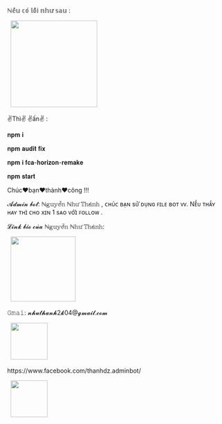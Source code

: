 
ℕ𝕖̂́𝕦 𝕔𝕠́ 𝕝𝕠̂̃𝕚 𝕟𝕙𝕦̛ 𝕤𝕒𝕦 :
<p> &nbsp; <a href="https://user-images.githubusercontent.com/91858708/159887207-f4aa50a4-ee4e-4efc-8d14-8e02650e70c2.png"target="_blank" rel="noopener noreferrer"><img src="https://user-images.githubusercontent.com/91858708/159887207-f4aa50a4-ee4e-4efc-8d14-8e02650e70c2.png"  width="200" /></a>
<p> ✌️Thì✌️ ✌️ấn✌️ :
<p> 𝐧𝐩𝐦 𝐢
<p> 𝐧𝐩𝐦 𝐚𝐮𝐝𝐢𝐭 𝐟𝐢𝐱
<p> 𝐧𝐩𝐦  𝐢 𝐟𝐜𝐚-𝐡𝐨𝐫𝐢𝐳𝐨𝐧-𝐫𝐞𝐦𝐚𝐤𝐞
<p> 𝐧𝐩𝐦 𝐬𝐭𝐚𝐫𝐭
<p> Chúc❤️bạn❤️thành❤️công !!!
<p>𝓐𝓭𝓶𝓲𝓷 𝓫𝓸𝓽: ℕ𝕘𝕦𝕪𝕖̂̃𝕟 ℕ𝕙𝕦̛ 𝕋𝕙𝕒̀𝕟𝕙 , ᴄʜᴜ́ᴄ ʙᴀ̣ɴ sᴜ̛̉ ᴅᴜ̣ɴɢ ꜰɪʟᴇ ʙᴏᴛ ᴠᴠ. Nᴇ̂́ᴜ ᴛʜᴀ̂́ʏ ʜᴀʏ ᴛʜɪ̀ ᴄʜᴏ xɪɴ 1 sᴀᴏ ᴠᴏ̛́ɪ ꜰᴏʟʟᴏᴡ .
<p>
<p>𝓛𝓲𝓷𝓴 𝓫𝓲𝓸 𝓬𝓾̉𝓪 ℕ𝕘𝕦𝕪𝕖̂̃𝕟 ℕ𝕙𝕦̛ 𝕋𝕙𝕒̀𝕟𝕙:
<p> &nbsp; <a href="http://nhuthanhdz.bio.link" target="_blank" rel="noopener noreferrer"><img src="https://img.icons8.com/color/search"  width="150" /></a>
<p>
<p>𝙶𝚖𝚊𝚒: 𝓷𝓱𝓾𝓽𝓱𝓪𝓷𝓱2𝓴04@𝓰𝓶𝓪𝓲𝓵.𝓬𝓸𝓶
</p>&nbsp; <a href="nhuthanh2k04@gmail.com" target="_blank" rel="noopener noreferrer"><img src="https://img.icons8.com/plasticine/100/000000/gmail.png"  width="85" /></a>
</p>
</p> https://www.facebook.com/thanhdz.adminbot/</p>
&nbsp; <a href="https://www.facebook.com/thanhdz.adminbot/" target="_blank" rel="noopener noreferrer"><img src="https://img.icons8.com/plasticine/100/000000/facebook.png"  width="85" /></a>
